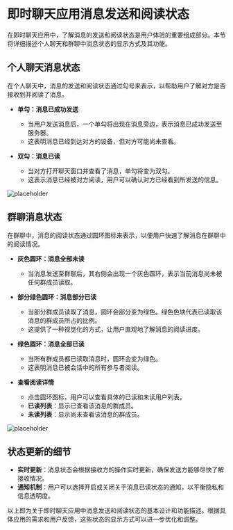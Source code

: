 # 即时聊天应用消息发送和阅读状态

在即时聊天应用中，了解消息的发送和阅读状态是用户体验的重要组成部分。本节将详细描述个人聊天和群聊中消息状态的显示方式及其功能。

## 个人聊天消息状态

在个人聊天中，消息的发送和阅读状态通过勾号来表示，以帮助用户了解对方是否接收到并阅读了消息。

- **单勾：消息已成功发送**
  - 当用户发送消息后，一个单勾将出现在消息旁边，表示消息已成功发送至服务器。
  - 这表明消息已经到达对方的设备，但对方可能尚未查看。

- **双勾：消息已读**
  - 当对方打开聊天窗口并查看了消息，单勾将变为双勾。
  - 这表示消息已经被对方阅读，用户可以确认对方已经看到所发送的信息。

![placeholder](/images/im_1.png)

## 群聊消息状态

在群聊中，消息的阅读状态通过圆环图标来表示，以便用户快速了解消息在群聊中的阅读情况。

- **灰色圆环：消息全部未读**
  - 当消息发送至群聊后，其右侧会出现一个灰色圆环，表示当前消息尚未被任何群成员读取。

- **部分绿色圆环：消息部分已读**
  - 当部分群成员读取了消息，圆环会部分变为绿色。绿色色块代表已读取该消息的群成员所占的比例。
  - 这提供了一种视觉化的方式，让用户直观地了解消息的阅读进度。

- **绿色圆环：消息全部已读**
  - 当所有群成员都已读取消息时，圆环会变为绿色。
  - 这表明消息已被会话中的所有参与者阅读。

- **查看阅读详情**
  - 点击圆环图标，用户可以查看具体的已读和未读用户列表。
  - **已读列表**：显示已查看该消息的群成员。
  - **未读列表**：显示尚未查看该消息的群成员。

![placeholder](/images/im_3.png)

## 状态更新的细节

- **实时更新**：消息状态会根据接收方的操作实时更新，确保发送方能够尽快了解接收情况。
- **通知机制**：用户可以选择开启或关闭关于消息已读状态的通知，以平衡隐私和信息透明度。


以上即为关于即时聊天应用中消息发送和阅读状态的基本设计和功能描述。根据具体应用的需求和用户反馈，这些状态的显示方式可以进一步优化和调整。